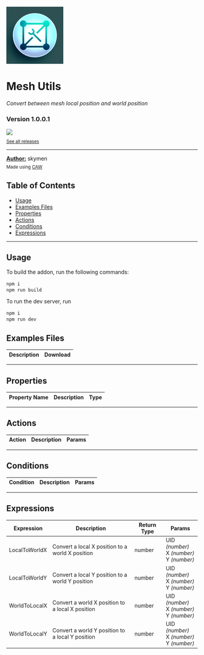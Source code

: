 <img src="./examples/cover.png" width="150" /><br>
# Mesh Utils
<i>Convert between mesh local position and world position</i> <br>
### Version 1.0.0.1

[<img src="https://placehold.co/200x50/4493f8/FFF?text=Download&font=montserrat" width="200"/>](https://github.com/skymen/meshUtils/releases/download/skymen_meshUtils-1.0.0.1.c3addon/skymen_meshUtils-1.0.0.1.c3addon)
<br>
<sub> [See all releases](https://github.com/skymen/meshUtils/releases) </sub> <br>

---
<b><u>Author:</u></b> skymen <br>
<sub>Made using [CAW](https://marketplace.visualstudio.com/items?itemName=skymen.caw) </sub><br>

## Table of Contents
- [Usage](#usage)
- [Examples Files](#examples-files)
- [Properties](#properties)
- [Actions](#actions)
- [Conditions](#conditions)
- [Expressions](#expressions)
---
## Usage
To build the addon, run the following commands:

```
npm i
npm run build
```

To run the dev server, run

```
npm i
npm run dev
```

## Examples Files
| Description | Download |
| --- | --- |

---
## Properties
| Property Name | Description | Type |
| --- | --- | --- |


---
## Actions
| Action | Description | Params
| --- | --- | --- |


---
## Conditions
| Condition | Description | Params
| --- | --- | --- |


---
## Expressions
| Expression | Description | Return Type | Params
| --- | --- | --- | --- |
| LocalToWorldX | Convert a local X position to a world X position | number | UID *(number)* <br>X *(number)* <br>Y *(number)* <br> | 
| LocalToWorldY | Convert a local Y position to a world Y position | number | UID *(number)* <br>X *(number)* <br>Y *(number)* <br> | 
| WorldToLocalX | Convert a world X position to a local X position | number | UID *(number)* <br>X *(number)* <br>Y *(number)* <br> | 
| WorldToLocalY | Convert a world Y position to a local Y position | number | UID *(number)* <br>X *(number)* <br>Y *(number)* <br> | 
